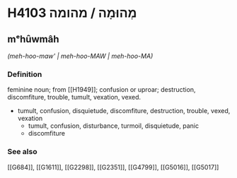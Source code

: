 # H4103 מְהוּמָה / מהומה

## mᵉhûwmâh

_(meh-hoo-maw' | meh-hoo-MAW | meh-hoo-MA)_

### Definition

feminine noun; from [[H1949]]; confusion or uproar; destruction, discomfiture, trouble, tumult, vexation, vexed.

- tumult, confusion, disquietude, discomfiture, destruction, trouble, vexed, vexation
    - tumult, confusion, disturbance, turmoil, disquietude, panic
    - discomfiture
### See also

[[G684]], [[G1611]], [[G2298]], [[G2351]], [[G4799]], [[G5016]], [[G5017]]

